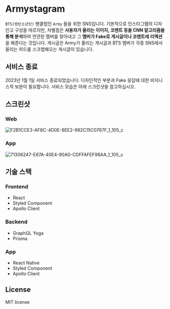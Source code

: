 # Armystagram
`BTS(방탄소년단)` 팬클럽인 `Army` 들을 위한 SNS입니다. 기본적으로 인스타그램의 디자인고 구성을 따르지만, 차별점은 **사용자가 올리는 이미지, 코멘트 등을 CNN 알고리즘을 통해 분석**하여 연관된 멤버를 찾아내고 그 **멤버가 Fake로 게시글이나 코멘트에 리액션**을 해준다는 것입니다. 게시글은 Army가 올리는 게시글과 BTS 멤버가 각종 SNS에서 올리는 피드를 스크랩해오는 게시글이 있습니다.

## 서비스 종료
2023년 1월 1일 서비스 종료되었습니다. 디자인적인 부분과 Fake 응답에 대한 비지니스적 보완이 필요합니다. 서비스 모습은 아래 스크린샷을 참고하십시오.

## 스크린샷
### Web
![F2B1CCE3-AF8C-4D0E-8EE2-992C15C0767F_1_105_c](https://user-images.githubusercontent.com/8960704/224643782-a2810764-da4e-416c-9349-ad313d35598f.jpeg)

### App
![71306247-E67A-40E4-90A0-CDFFAFEF98AA_1_105_c](https://user-images.githubusercontent.com/8960704/224643815-d41951c4-13de-40d5-8d53-378245873ed3.jpeg)

## 기술 스택
### Frontend
- React
- Styled Component
- Apollo Client
### Backend
- GraphQL Yoga
- Prisma
### App
- React Native
- Styled Component
- Apollo Client

## License
MIT license
